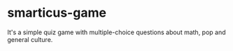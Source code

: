 # smarticus-game
It's a simple quiz game with multiple-choice questions about math, pop and general culture.
